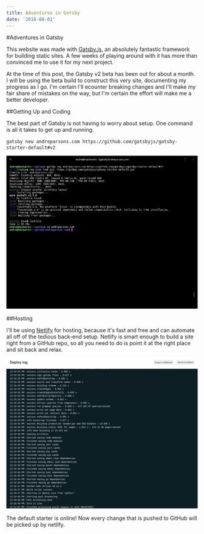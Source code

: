 ```yaml
---
title: Adventures in Gatsby
date: '2018-08-01'
---
```


#Adventures in Gatsby

This website was made with [Gatsby.js](https://www.gatsbyjs.org), an absolutely fantastic framework for building static sites. A few weeks of playing around with it has more than convinced me to use it for my next project.

At the time of this post, the Gatsby v2 beta has been out for about a month. I will be using the beta build to construct this very site, documenting my progress as I go. I'm certain I'll ecounter breaking changes and I'll make my fair share of mistakes on the way, but I'm certain the effort will make me a better developer.

##Getting Up and Coding

The best part of Gatsby is not having to worry about setup. One command is all it takes to get up and running.

```
gatsby new andreparsons.com https://github.com/gatsbyjs/gatsby-starter-default#v2
```
![Setup](setup.jpeg "84.20 seconds later and... bam")

##Hosting

I'll be using [Netlify](https://www.netlify.com) for hosting, because it's fast and free and can automate all off of the tedious back-end setup. Netlify is smart enough to build a site right from a GitHub repo, so all you need to do is point it at the right place and sit back and relax.

![Netlify Magic](setup-2.jpeg "Systems online.")

The default starter is online! Now every change that is pushed to GitHub will be picked up by netlify.